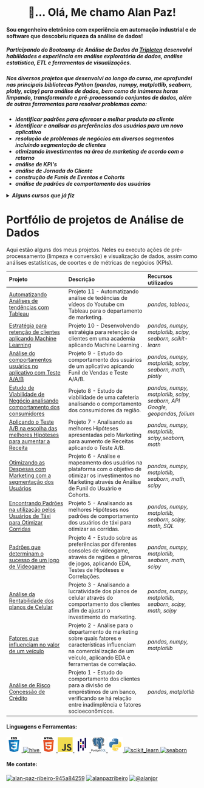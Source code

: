 <h1 align="center">👋... Olá, Me chamo Alan Paz!</h1>
<h4 align="left">Sou engenheiro eletrônico com experiência em automação industrial e de software que descobriu riqueza da análise de dados!</h4>
<h5 align="left">Participando do Bootcamp de Análise de Dados da <a href = 'https://tripleten.com/pt-bra/data-analyst/webinar/' taget ='_blank'>Tripleten</a> desenvolvi habilidades e experiência em análise exploratória de dados, análise estatística, ETL e ferramentas de visualizações.</h5>

<h5 align="left">Nos diversos projetos que desenvolvi ao longo do curso, me aprofundei nas principais bibliotecas Python (pandas, numpy, matplotlib, seaborn, plotly, scipy) para análise de dados, bem como de inúmeras horas limpando, transformando e pré-processando conjuntos de dados, além de outras ferramentas para resolver problemas como: 
<h5 align='left'>
<p align='left'> 
</p>
  
*  identificar padrões para oferecer o melhor produto ao cliente
*  identificar e analisar as preferências dos usuários para um novo aplicativo
*  resolução de problemas de negócios em diversos segmentos incluindo segmentação de clientes
*  otimizando investimentos na área de marketing de acordo com o retorno
*  análise de KPI's
*  análise de Jornada do Cliente
*  construção de Funis de Eventos e Cohorts
*  análise de padrões de comportamento dos usuários


<!--START_SECTION:table-->
<details>
<summary>Alguns cursos que já fiz</summary> 
  
| Curso | Lugar | Ano |
| :---: | :---: | :---: |
| Introduction to Power BI | DataCamp | 2022 |
| Computational Social Science | Coursera | 2023 |
| Modern Big Data Analysis with SQL | Coursera | 2023 |
| IBM Data Analytics with R| Coursera | 2023 |
| Google Data Analytics | Coursera | 2023 |
| Big Data 3.0 | Data Science Academy | 2022 |


</details>

# Portfólio de projetos de Análise de Dados

Aqui estão alguns dos meus projetos. Neles eu executo ações de pré-processamento (limpeza e conversão) e visualização de dados, assim como análises estatísticas, de coortes e de métricas de negócios (KPIs).

| Projeto               | Descrição                                                                                   | Recursos utilizados            |
|:--------------------- |:------------------------------------------------------------------------------------------- |:------------------------------ |
|[Automatizando Análises de tendências com Tableau](https://github.com/alanpazribeiro/Analise_tendencias_tableau.git)|Projeto 11 - Automatizando análise de tedências de vídeos do Youtube cm Tableau para o departamento de marketing.|*pandas, tableau,*|
|[Estratégia para retenção de clientes aplicando Machine Learning](https://github.com/alanpazribeiro/Estretegia_retencao_clientes_Machine_Learning.git)|Projeto 10 - Desenvolvendo estratégia para retenção de clientes em uma academia aplicando Machine Learning .|*pandas, numpy, matplotlib, scipy, seaborn, scikit-learn*|
|[Análise do comportamentos usuários no aplicativo com Teste A/A/B](https://github.com/alanpazribeiro/Analise_comportamento_usuario_teste_AAB.git)|Projeto 9 - Estudo do comportamento dos usuários de um aplicativo apicando Funil de Vendas e Teste A/A/B.|*pandas, numpy, matplotlib, scipy, seaborn, math, plotly*|
|[Estudo de Viabilidade de Negócio analisando comportamento dos consumidores](https://github.com/alanpazribeiro/Estudo-de-Viabilidade-de-Negocio.git)|Projeto 8 - Estudo de viabilidade de uma cafeteria analisando o comportamento dos consumidores da região.|*pandas, numpy, matplotlib, scipy, seaborn, API Google, geopandas, folium*|
|[Aplicando o Teste A/B na escolha das melhores Hipóteses para aumentar a Receita](https://github.com/alanpazribeiro/Priorizando-Hipoteses-Aumentar-Receita/blob/main/Teste%20A_B%20aumentar%20a%20receita.ipynb "Aplicando o Teste A/B na escoha das melhores Hipóteses para aumentar a Receita")|Projeto 7 - Analisando as melhores Hipóteses apresentadas pelo Marketing para aumento de Receitas aplicando o Teste A/B.|*pandas, numpy, matplotlib, scipy,seaborn, math*|
|[Otimizando as Despesas com Marketing com a segmentação dos Usuários](https://github.com/alanpazribeiro/Otimizando-Despesas-com-Marketing/blob/main/Otimiza%C3%A7%C3%A3o%20de%20Despesas%20com%20Marketing.ipynb "Otimizando as Despesas com Marketing")|Projeto 6 - Análise e mapeamento dos usuários na plataforma com o objetivo de otimizar os investimentos no Marketing através de Análise de Funil do Usuário e Cohorts.|*pandas, numpy, matplotlib, seaborn, math, scipy*|
|[Encontrando Padrões na utilização pelos Usuários de Táxi para Otimizar Corridas](https://github.com/alanpazribeiro/Priorizando-Hipoteses-Aumentar-Receita/blob/main/Teste%20A_B%20aumentar%20a%20receita.ipynb "Teste A/B na escoha das melhores Hipóteses para aumentar a Receita ")|Projeto 5 - Analisando as melhores Hipóteses nos padrões de comportamento dos usuários de táxi para otimizar as corridas.|*pandas, numpy, matplotlib, seaborn, scipy, math, SQL*|
|[Padrões que determinam o sucesso de um jogo de Videogame](https://github.com/diego-analytics/projetos_dados/blob/main/arquivos_projetos/Projeto_console_analysis.ipynb](https://github.com/alanpazribeiro/analise-sucesso-videograme/blob/main/Identifica%C3%A7%C3%A3o%20de%20Padr%C3%B5es%20no%20Sucesso%20de%20um%20Jogo.ipynb)]() "As características que determinam o sucesso dos videogames")|Projeto 4 - Estudo sobre as preferências por diferentes consoles de videogame, através de regiões e gêneros de jogos, aplicando EDA, Testes de Hipóteses e Correlações.|*pandas, numpy, matplotlib, seaborn, math, scipy*|
|[Análise da Rentabilidade dos planos de Celular](https://github.com/alanpazribeiro/Plano-de-Celular-mais-Rentavel/blob/main/Comport_Usuario_Telefonia.ipynb "Análise da Rentabilidade dos plaos de Celular")|Projeto 3 - Analisando a lucratividade dos planos de celular através do comportamento dos clientes afim de ajustar o investimento do marketing.|*pandas, numpy, matplotlib, seaborn, scipy, math, scipy*|
|[Fatores que influenciam no valor de um veículo](https://github.com/alanpazribeiro/Fatores-influenciam-no-valor-do-veiculo./blob/main/Fatores%20que%20influenciam%20os%20pre%C3%A7os%20dos%20ve%C3%ADculos.ipynb "Fatores que influenciam no valor de um veículo")|Projeto 2 - Análise para o departamento de marketing sobre quais fatores e características influenciam na comercialização de um veículo, aplicando EDA e ferramentas de correlação.|*pandas, numpy, matplotlib*|
|[Análise de Risco Concessão de Crédito](https://github.com/alanpazribeiro/Analise-Risco-Credito/blob/main/An%C3%A1lise%20de%20Risco%20de%20Empr%C3%A9stimo.ipynb)|Projeto 1 - Estudo do comportamento dos clientes para a divisão de empréstimos de um banco, verificando se há relação entre inadimplência e fatores socioeconômicos.|*pandas, matplotlib*|









<h4 align="left">Linguagens e Ferramentas:</h4>
<p align="left"> <a href="https://www.w3schools.com/css/" target="_blank" rel="noreferrer"> <img src="https://raw.githubusercontent.com/devicons/devicon/master/icons/css3/css3-original-wordmark.svg" alt="css3" width="40" height="40"/> </a> <a href="https://hive.apache.org/" target="_blank" rel="noreferrer"> <img src="https://www.vectorlogo.zone/logos/apache_hive/apache_hive-icon.svg" alt="hive" width="40" height="40"/> </a> <a href="https://www.w3.org/html/" target="_blank" rel="noreferrer"> <img src="https://raw.githubusercontent.com/devicons/devicon/master/icons/html5/html5-original-wordmark.svg" alt="html5" width="40" height="40"/> </a> <a href="https://developer.mozilla.org/en-US/docs/Web/JavaScript" target="_blank" rel="noreferrer"> <img src="https://raw.githubusercontent.com/devicons/devicon/master/icons/javascript/javascript-original.svg" alt="javascript" width="40" height="40"/> </a> <a href="https://pandas.pydata.org/" target="_blank" rel="noreferrer"> <img src="https://raw.githubusercontent.com/devicons/devicon/2ae2a900d2f041da66e950e4d48052658d850630/icons/pandas/pandas-original.svg" alt="pandas" width="40" height="40"/> </a> <a href="https://www.postgresql.org" target="_blank" rel="noreferrer"> <img src="https://raw.githubusercontent.com/devicons/devicon/master/icons/postgresql/postgresql-original-wordmark.svg" alt="postgresql" width="40" height="40"/> </a> <a href="https://www.python.org" target="_blank" rel="noreferrer"> <img src="https://raw.githubusercontent.com/devicons/devicon/master/icons/python/python-original.svg" alt="python" width="40" height="40"/> </a> <a href="https://scikit-learn.org/" target="_blank" rel="noreferrer"> <img src="https://upload.wikimedia.org/wikipedia/commons/0/05/Scikit_learn_logo_small.svg" alt="scikit_learn" width="40" height="40"/> </a> <a href="https://seaborn.pydata.org/" target="_blank" rel="noreferrer"> <img src="https://seaborn.pydata.org/_images/logo-mark-lightbg.svg" alt="seaborn" width="40" height="40"/> </a> </p>

<h4 align="left">Me contate:</h4>
<p align="left">
<a href="https://linkedin.com/in/alan-paz-ribeiro-945a84259" target="blank"><img align="center" src="https://raw.githubusercontent.com/rahuldkjain/github-profile-readme-generator/master/src/images/icons/Social/linked-in-alt.svg" alt="alan-paz-ribeiro-945a84259" height="30" width="40" /></a>
<a href="https://kaggle.com/alanpazribeiro" target="blank"><img align="center" src="https://raw.githubusercontent.com/rahuldkjain/github-profile-readme-generator/master/src/images/icons/Social/kaggle.svg" alt="alanpazribeiro" height="30" width="40" /></a>
<a href="https://medium.com/@alanjpr" target="blank"><img align="center" src="https://raw.githubusercontent.com/rahuldkjain/github-profile-readme-generator/master/src/images/icons/Social/medium.svg" alt="@alanjpr" height="30" width="40" /></a>
</p>
